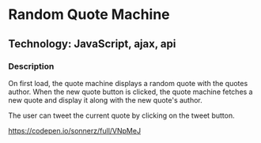 # Random Quote Machine

##  Technology: JavaScript, ajax, api

### Description

On first load, the quote machine displays a random quote with the quotes author.
When the new quote button is clicked, the quote machine fetches a new quote and display it along with the new quote's author.

The user can tweet the current quote by clicking on the tweet button.


https://codepen.io/sonnerz/full/VNpMeJ